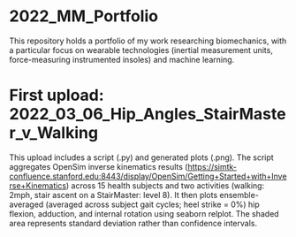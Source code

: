 # 2022_MM_Portfolio
This repository holds a portfolio of my work researching biomechanics, with a particular focus on wearable technologies (inertial measurement units, force-measuring instrumented insoles) and machine learning.

# First upload: 2022_03_06_Hip_Angles_StairMaster_v_Walking
This upload includes a script (.py) and generated plots (.png). The script aggregates OpenSim inverse kinematics results (https://simtk-confluence.stanford.edu:8443/display/OpenSim/Getting+Started+with+Inverse+Kinematics) across 15 health subjects and two activities (walking: 2mph, stair ascent on a StairMaster: level 8). It then plots ensemble-averaged (averaged across subject gait cycles; heel strike = 0%) hip flexion, adduction, and internal rotation using seaborn relplot. The shaded area represents standard deviation rather than confidence intervals.
